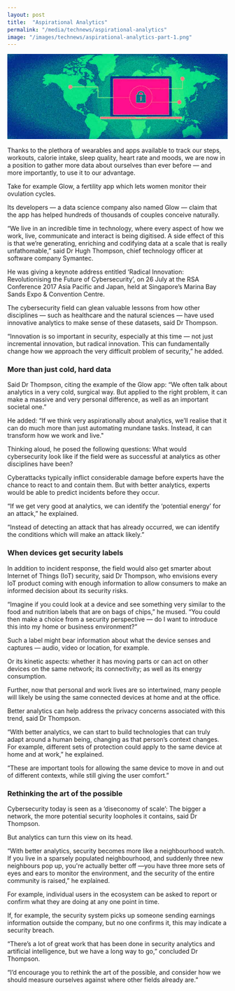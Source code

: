 ```yaml
---
layout: post
title:  "Aspirational Analytics"
permalink: "/media/technews/aspirational-analytics"
image: "/images/technews/aspirational-analytics-part-1.png"
---
```


![Aspirational Analytics](/images/technews/aspirational-analytics-part-1.png)

Thanks to the plethora of wearables and apps available to track our steps, workouts, calorie intake, sleep quality, heart rate and moods, we are now in a position to gather more data about ourselves than ever before — and more importantly, to use it to our advantage.

Take for example Glow, a fertility app which lets women monitor their ovulation cycles.

Its developers — a data science company also named Glow — claim that the app has helped hundreds of thousands of couples conceive naturally.

“We live in an incredible time in technology, where every aspect of how we work, live, communicate and interact is being digitised. A side effect of this is that we’re generating, enriching and codifying data at a scale that is really unfathomable,” said Dr Hugh Thompson, chief technology officer at software company Symantec.

He was giving a keynote address entitled ‘Radical Innovation: Revolutionising the Future of Cybersecurity’, on 26 July at the RSA Conference 2017 Asia Pacific and Japan, held at Singapore’s Marina Bay Sands Expo & Convention Centre.  

The cybersecurity field can glean valuable lessons from how other disciplines — such as healthcare and the natural sciences — have used innovative analytics to make sense of these datasets, said Dr Thompson.

“Innovation is so important in security, especially at this time — not just incremental innovation, but radical innovation. This can fundamentally change how we approach the very difficult problem of security,” he added.

### **More than just cold, hard data**
Said Dr Thompson, citing the example of the Glow app: “We often talk about analytics in a very cold, surgical way. But applied to the right problem, it can make a massive and very personal difference, as well as an important societal one.”

He added: “If we think very aspirationally about analytics, we’ll realise that it can do much more than just automating mundane tasks. Instead, it can transform how we work and live."

Thinking aloud, he posed the following questions: What would cybersecurity look like if the field were as successful at analytics as other disciplines have been?

Cyberattacks typically inflict considerable damage before experts have the chance to react to and contain them. But with better analytics, experts would be able to predict incidents before they occur.

“If we get very good at analytics, we can identify the ‘potential energy’ for an attack,” he explained.

“Instead of detecting an attack that has already occurred, we can identify the conditions which will make an attack likely.”  

### **When devices get security labels**
In addition to incident response, the field would also get smarter about Internet of Things (IoT) security, said Dr Thompson, who envisions every IoT product coming with enough information to allow consumers to make an informed decision about its security risks.

“Imagine if you could look at a device and see something very similar to the food and nutrition labels that are on bags of chips,” he mused. “You could then make a choice from a security perspective — do I want to introduce this into my home or business environment?”

Such a label might bear information about what the device senses and captures — audio, video or location, for example.

Or its kinetic aspects: whether it has moving parts or can act on other devices on the same network; its connectivity; as well as its energy consumption.

Further, now that personal and work lives are so intertwined, many people will likely be using the same connected devices at home and at the office.

Better analytics can help address the privacy concerns associated with this trend, said Dr Thompson.

“With better analytics, we can start to build technologies that can truly adapt around a human being, changing as that person’s context changes. For example, different sets of protection could apply to the same device at home and at work,” he explained.

“These are important tools for allowing the same device to move in and out of different contexts, while still giving the user comfort.”

### **Rethinking the art of the possible**
Cybersecurity today is seen as a ‘diseconomy of scale’: The bigger a network, the more potential security loopholes it contains, said Dr Thompson.

But analytics can turn this view on its head.

“With better analytics, security becomes more like a neighbourhood watch. If you live in a sparsely populated neighbourhood, and suddenly three new neighbours pop up, you're actually better off —you have three more sets of eyes and ears to monitor the environment, and the security of the entire community is raised,” he explained.

For example, individual users in the ecosystem can be asked to report or confirm what they are doing at any one point in time.

If, for example, the security system picks up someone sending earnings information outside the company, but no one confirms it, this may indicate a security breach.

“There’s a lot of great work that has been done in security analytics and artificial intelligence, but we have a long way to go,” concluded Dr Thompson.

“I’d encourage you to rethink the art of the possible, and consider how we should measure ourselves against where other fields already are.”
